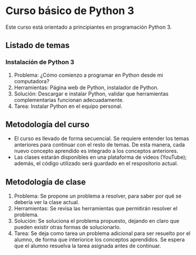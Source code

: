# Curso básico de Python 3
Este curso está orientado a principiantes en programación Python 3.
## Listado de temas
### Instalación de Python 3
1. Problema: ¿Cómo comienzo a programar en Python desde mi computadora?
2. Herramientas: Página web de Python, instalador de Python.
3. Solución: Descargar e instalar Python, validar que herramientas complementarias funcionan adecuadamente.
4. Tarea: Instalar Python en el equipo personal.
## Metodología del curso
- El curso es llevado de forma secuencial. Se requiere entender los temas anteriores para continuar con el resto de temas. De esta manera, cada nuevo concepto aprendido es integrado a los conceptos anteriores.
- Las clases estarán disponibles en una plataforma de videos (YouTube); además, el código utilizado será guardado en el respositorio actual.
## Metodología de clase
1. Problema: Se propone un problema a resolver, para saber por qué se debería ver la clase actual.
2. Herramientas: Se revisa las herramientas que permitirán resolver el problema.
3. Solución: Se soluciona el problema propuesto, dejando en claro que pueden existir otras formas de solucionarlo.
4. Tarea: Se deja como tarea un problema adicional para ser resuelto por el alumno, de forma que interiorice los conceptos aprendidos. Se espera que el alumno resuelva la tarea asignada antes de continuar.
